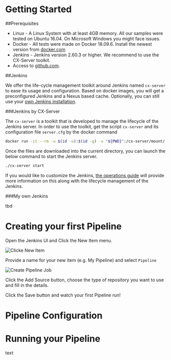 # Getting Started

##Prerequisites

* Linux - A Linux System with at least 4GB memory. All our samples were tested on Ubuntu 16.04. On Microsoft Windows you might face issues.
* Docker - All tests were made on Docker 18.09.6. Install the newest version from [docker.com](https://docs.docker.com/install/)
* Jenkins - Jenkins version 2.60.3 or higher. We recommend to use the CX-Server toolkit.  
* Access to [github.com][github].


##Jenkins

We offer the life-cycle management toolkit around Jenkins named `cx-server` to ease its usage and configuration. Based on docker images, you will get a preconfigured Jenkins and a Nexus based cache. 
Optionally, you can still use your [own Jenkins installation](#my-own-jenkins).

###Jenkins by CX-Server

The `cx-server` is a toolkit that is developed to manage the lifecycle of the Jenkins server.
In order to use the toolkit, get the script `cx-server` and its configuration file `server.cfg` by the docker command

```sh
docker run -it --rm -u $(id -u):$(id -g) -v "${PWD}":/cx-server/mount/ ppiper/cx-server-companion:latest init-cx-server
```

Once the files are downloaded into the current directory, you can launch the below command to start the Jenkins server.

```sh
./cx-server start
```

If you would like to customize the Jenkins, [the operations guide](https://github.com/SAP/devops-docker-images/blob/master/docs/operations/cx-server-operations-guide.md) will provide more information on this along with the lifecycle management of the Jenkins. 

###My own Jenkins

tbd 

# Creating your first Pipeline
Open the Jenkins UI and Click the New Item menu. 

![Clicke New Item](../images/JenkinsHomeMenu-1.png "Jenkins Home Menu")

Provide a name for your new item (e.g. My Pipeline) and select `Pipeline`

![Create Pipeline Job](../images/JenkinsNewItemPipeline-1.png "Jenkins New Item")

Click the Add Source button, choose the type of repository you want to use and fill in the details.

Click the Save button and watch your first Pipeline run!

# Pipeline Configuration

# Running your Pipeline


text

[github]: https://github.com
[devops-docker-images-issues]: https://github.com/SAP/devops-docker-images/issues
[license]: LICENSE
[contribution]: CONTRIBUTING.md

